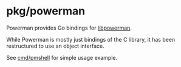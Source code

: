 # pkg/powerman

Powerman provides Go bindings for [libpowerman](https://github.com/chaos/powerman).

While Powerman is mostly just bindings of the C library, it has been restructured to use an object interface.

See [cmd/pmshell](../cmd/pmshell) for simple usage example.